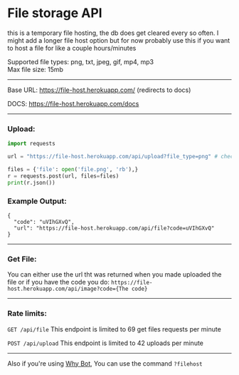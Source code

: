 # File storage API

this is a temporary file hosting, the db does get cleared every so often. I might add a longer file host option but for now probably use this if you want to host a file for like a couple hours/minutes


Supported file types: png, txt, jpeg, gif, mp4, mp3  
Max file size: 15mb

---

Base URL: https://file-host.herokuapp.com/ (redirects to docs)

DOCS: https://file-host.herokuapp.com/docs

---

### Upload:

```py
import requests

url = "https://file-host.herokuapp.com/api/upload?file_type=png" # check file types above

files = {'file': open('file.png', 'rb'),}
r = requests.post(url, files=files)
print(r.json()) 
```

### Example Output:
```
{
  "code": "uVIhGXvQ",
  "url": "https://file-host.herokuapp.com/api/file?code=uVIhGXvQ"
}
```

---

### Get File:

You can either use the url tht was returned when you made uploaded the file or if you have the code you do:
```https://file-host.herokuapp.com/api/image?code={The code}```

---

###  Rate limits:

`GET /api/file` This endpoint is limited to 69 get files requests per minute

`POST /api/upload` This endpoint is limited to 42 uploads per minute

--- 

Also if you're using [Why Bot](https://github.com/FusionSid/Why-Bot), You can use the command `?filehost`
